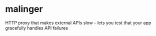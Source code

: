 malinger
========

HTTP proxy that makes external APIs slow – lets you test that your app gracefully handles API failures